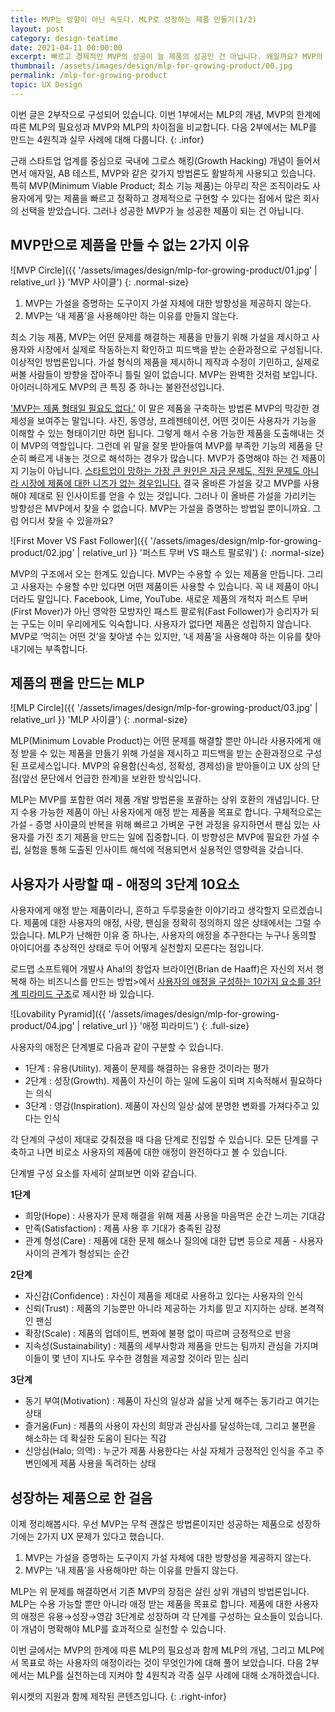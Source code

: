 ```yaml
---
title: MVP는 방향이 아닌 속도다. MLP로 성장하는 제품 만들기(1/2)
layout: post
category: design-teatime
date: 2021-04-11 00:00:00
excerpt: 빠르고 경제적인 MVP의 성공이 늘 제품의 성공인 건 아닙니다. 왜일까요? MVP의 한계를 극복하는 MLP(Minimum Lovable Product)을 알아봅니다.
thumbnail: /assets/images/design/mlp-for-growing-product/00.jpg
permalink: /mlp-for-growing-product
topic: UX Design
---
```


이번 글은 2부작으로 구성되어 있습니다. 이번 1부에서는 MLP의 개념, MVP의 한계에 따른 MLP의 필요성과 MVP와 MLP의 차이점을 비교합니다. 다음 2부에서는 MLP를 만드는 4원칙과 실무 사례에 대해 다룹니다.
{: .infor}

근래 스타트업 업계를 중심으로 국내에 그로스 해킹(Growth Hacking) 개념이 들어서면서 애자일, AB 테스트, MVP와 같은 갖가지 방법론도 활발하게 사용되고 있습니다. 특히 MVP(Minimum Viable Product; 최소 기능 제품)는 아무리 작은 조직이라도 사용자에게 맞는 제품을 빠르고 정확하고 경제적으로 구현할 수 있다는 점에서 많은 회사의 선택을 받았습니다. 그러나 성공한 MVP가 늘 성공한 제품이 되는 건 아닙니다.

## MVP만으로 제품을 만들 수 없는 2가지 이유

![MVP Circle]({{ '/assets/images/design/mlp-for-growing-product/01.jpg' | relative_url }} 'MVP 사이클')
{: .normal-size}

1. MVP는 가설을 증명하는 도구이지 가설 자체에 대한 방향성을 제공하지 않는다.
2. MVP는 ‘내 제품’을 사용해야만 하는 이유를 만들지 않는다.

최소 기능 제품, MVP는 어떤 문제를 해결하는 제품을 만들기 위해 가설을 제시하고 사용자와 시장에서 실제로 작동하는지 확인하고 피드백을 받는 순환과정으로 구성됩니다. 이상적인 방법론입니다. 가설 형식의 제품을 제시하니 제작과 수정이 기민하고, 실제로 써볼 사람들이 방향을 잡아주니 틀릴 일이 없습니다. MVP는 완벽한 것처럼 보입니다. 아이러니하게도 MVP의 큰 특징 중 하나는 불완전성입니다.

<a title="Jim Brikman(Y Combinator) - A Minimum Viable Product Is Not a Product, It's a Process" href='https://www.ycombinator.com/library/4Q-a-minimum-viable-product-is-not-a-product-it-s-a-process' target='_blank'>'MVP는 제품 형태일 필요도 없다.'</a> 이 말은 제품을 구축하는 방법론 MVP의 막강한 경제성을 보여주는 말입니다. 사진, 동영상, 프레젠테이션, 어떤 것이든 사용자가 기능을 이해할 수 있는 형태이기만 하면 됩니다. 그렇게 해서 수용 가능한 제품을 도출해내는 것이 MVP의 역할입니다. 그런데 위 말을 잘못 받아들여 MVP를 부족한 기능의 제품을 단순히 빠르게 내놓는 것으로 해석하는 경우가 많습니다. MVP가 증명해야 하는 건 제품이지 기능이 아닙니다. <a title='CB Insights, 2019 - The Top 20 Reasons Startups Fail' href='https://www.cbinsights.com/research/startup-failure-reasons-top/' target='_blank'>스타트업이 망하는 가장 큰 원인은 자금 문제도, 직원 문제도 아니라 시장에 제품에 대한 니즈가 없는 경우입니다.</a> 결국 올바른 가설을 갖고 MVP를 사용해야 제대로 된 인사이트를 얻을 수 있는 것입니다. 그러나 이 올바른 가설을 가리키는 방향성은 MVP에서 찾을 수 없습니다. MVP는 가설을 증명하는 방법일 뿐이니까요. 그럼 어디서 찾을 수 있을까요?

![First Mover VS Fast Follower]({{ '/assets/images/design/mlp-for-growing-product/02.jpg' | relative_url }} '퍼스트 무버 VS 패스트 팔로워')
{: .normal-size}

MVP의 구조에서 오는 한계도 있습니다. MVP는 수용할 수 있는 제품을 만듭니다. 그리고 사용자는 수용할 수만 있다면 어떤 제품이든 사용할 수 있습니다. 꼭 내 제품이 아니더라도 말입니다. Facebook, Lime, YouTube. 새로운 제품의 개척자 퍼스트 무버(First Mover)가 아닌 영악한 모방자인 패스트 팔로워(Fast Follower)가 승리자가 되는 구도는 이미 우리에게도 익숙합니다. 사용자가 없다면 제품은 성립하지 않습니다. MVP로 ‘먹히는 어떤 것’을 찾아낼 수는 있지만, ‘내 제품’을 사용해야 하는 이유를 찾아내기에는 부족합니다.

## 제품의 팬을 만드는 MLP

![MLP Circle]({{ '/assets/images/design/mlp-for-growing-product/03.jpg' | relative_url }} 'MLP 사이클')
{: .normal-size}

MLP(Minimum Lovable Product)는 어떤 문제를 해결할 뿐만 아니라 사용자에게 애정 받을 수 있는 제품을 만들기 위해 가설을 제시하고 피드백을 받는 순환과정으로 구성된 프로세스입니다. MVP의 유용함(신속성, 정확성, 경제성)을 받아들이고 UX 상의 단점(앞선 문단에서 언급한 한계)을 보완한 방식입니다.

MLP는 MVP를 포함한 여러 제품 개발 방법론을 포괄하는 상위 호환의 개념입니다. 단지 수용 가능한 제품이 아닌 사용자에게 애정 받는 제품을 목표로 합니다. 구체적으로는 가설 - 증명 사이클의 반복을 위해 빠르고 가벼운 구현 과정을 유지하면서 팬심 있는 사용자를 가진 초기 제품을 만드는 일에 집중합니다. 이 방향성은 MVP에 필요한 가설 수립, 실험을 통해 도출된 인사이트 해석에 적용되면서 실용적인 영향력을 갖습니다. 

## 사용자가 사랑할 때 - 애정의 3단계 10요소

사용자에게 애정 받는 제품이라니, 흔하고 두루뭉술한 이야기라고 생각할지 모르겠습니다. 제품에 대한 사용자의 애정, 사랑, 팬심을 정확히 정의하지 않은 상태에서는 그럴 수 있습니다. MLP가 난해한 이유 중 하나는, 사용자의 애정을 추구한다는 누구나 동의할 아이디어를 추상적인 상태로 두어 어떻게 실천할지 모른다는 점입니다.

로드맵 소프트웨어 개발사 Aha!의 창업자 브라이언(Brian de Haaff)은 자신의 저서 행복해 하는 비즈니스를 만드는 방법>에서 <a title='Brain De Haaff(Aha!), 2017 - The 10 Building Blocks of Lovability' href='https://www.aha.io/blog/the-10-building-blocks-of-lovability' target='_blank'>사용자의 애정을 구성하는 10가지 요소를 3단계 피라미드 구조</a>로 제시한 바 있습니다.

![Lovability Pyramid]({{ '/assets/images/design/mlp-for-growing-product/04.jpg' | relative_url }} '애정 피라미드')
{: .full-size}

사용자의 애정은 단계별로 다음과 같이 구분할 수 있습니다.

- 1단계 : 유용(Utility). 제품이 문제를 해결하는 유용한 것이라는 평가
- 2단계 : 성장(Growth). 제품이 자신이 하는 일에 도움이 되며 지속적해서 필요하다는 의식
- 3단계 : 영감(Inspiration). 제품이 자신의 일상·삶에 분명한 변화를 가져다주고 있다는 인식

각 단계의 구성이 제대로 갖춰졌을 때 다음 단계로 진입할 수 있습니다. 모든 단계를 구축하고 나면 비로소 사용자의 제품에 대한 애정이 완전하다고 볼 수 있습니다.

단계별 구성 요소를 자세히 살펴보면 이와 같습니다.

**1단계**

- 희망(Hope) : 사용자가 문제 해결을 위해 제품 사용을 마음먹은 순간 느끼는 기대감
- 만족(Satisfaction) : 제품 사용 후 기대가 충족된 감정
- 관계 형성(Care) : 제품에 대한 문제 해소나 질의에 대한 답변 등으로 제품 - 사용자 사이의 관계가 형성되는 순간

**2단계**

- 자신감(Confidence) : 자신이 제품을 제대로 사용하고 있다는 사용자의 인식
- 신뢰(Trust) : 제품의 기능뿐만 아니라 제공하는 가치를 믿고 지지하는 상태. 본격적인 팬심
- 확장(Scale) : 제품의 업데이트, 변화에 불평 없이 따르며 긍정적으로 반응
- 지속성(Sustainability) : 제품의 세부사항과 제품을 만드는 팀까지 관심을 가지며 이들이 몇 년이 지나도 우수한 경험을 제공할 것이라 믿는 심리

**3단계**

- 동기 부여(Motivation) : 제품이 자신의 일상과 삶을 낫게 해주는 동기라고 여기는 상태
- 즐거움(Fun) : 제품의 사용이 자신의 희망과 관심사를 달성하는데, 그리고 불편을 해소하는 데 확실한 도움이 된다는 직감
- 신앙심(Halo; 의역) : 누군가 제품 사용한다는 사실 자체가 긍정적인 인식을 주고 주변인에게 제품 사용을 독려하는 상태

## 성장하는 제품으로 한 걸음

이제 정리해봅시다. 우선 MVP는 무척 괜찮은 방법론이지만 성공하는 제품으로 성장하기에는 2가지 UX 문제가 있다고 했습니다.

1. MVP는 가설을 증명하는 도구이지 가설 자체에 대한 방향성을 제공하지 않는다.
2. MVP는 ‘내 제품’을 사용해야만 하는 이유를 만들지 않는다.

MLP는 위 문제를 해결하면서 기존 MVP의 장점은 살린 상위 개념의 방법론입니다. MLP는 수용 가능할 뿐만 아니라 애정 받는 제품을 목표로 합니다. 제품에 대한 사용자의 애정은 유용→성장→영감 3단계로 성장하며 각 단계를 구성하는 요소들이 있습니다. 이 개념이 명확해야 MLP를 효과적으로 실천할 수 있습니다.

이번 글에서는 MVP의 한계에 따른 MLP의 필요성과 함께 MLP의 개념, 그리고 MLP에서 목표로 하는 사용자의 애정이라는 것이 무엇인가에 대해 풀어 보았습니다. 다음 2부에서는 MLP를 실천하는데 지켜야 할 4원칙과 각종 실무 사례에 대해 소개하겠습니다.

위시켓의 지원과 함께 제작된 콘텐츠입니다.
{: .right-infor}